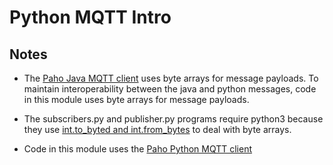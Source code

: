 # Python MQTT Intro

## Notes 

* The [Paho Java MQTT client](https://eclipse.org/paho/clients/java/) uses byte arrays for
message payloads. To maintain interoperability between the java and python messages, code in this module 
uses byte arrays for message payloads.

* The subscribers.py and publisher.py programs require python3 because they use 
[int.to_byted and int.from_bytes](https://docs.python.org/3/library/stdtypes.html#int.to_bytes) to 
deal with byte arrays. 

* Code in this module uses the [Paho Python MQTT client](https://pypi.python.org/pypi/paho-mqtt)